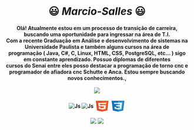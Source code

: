 
<div>
  <h1 align="center">😃️ <i>Marcio-Salles</i> 😃️</h1>
  <h4 align="center">
Olá! Atualmente estou em um processo de transição de carreira, buscando uma oportunidade para ingressar na área de T.I. <br>
Com a recente Graduação em Análise e desenvolvimento de sistemas na Universidade Paulista e também alguns cursos na área de <br> 
programação ( Java, C#, C, Linux, HTML, CSS, PostgreSQL, etc... ) sigo em constante aprendizado. Possuo diplomas de diferentes <br> 
cursos do Senai entre eles posso destacar a programação de torno cnc e programador de afiadora cnc Schutte e Anca. Estou sempre buscando novos conhecimentos.</i></a>,   <br> <br> 

<div align="center">
  <a href="https://github.com/Marcio-Salles">
    <img height="150em" src="https://github-readme-stats.vercel.app/api?username=Marcio-Salles&count_private=true&include_all_commits=true&show_icons=true&theme=dracula&hide_border=false&show_owner=true"/> 
  </a>
</div>

<div align="center" valign="top"><br>
  <img align="center" alt="Js" height="30" width="40" src="https://www.svgrepo.com/show/452122/ubuntu.svg">
  <img align="center" alt="Js" height="30" width="40" src="https://cdn-icons-png.flaticon.com/512/226/226777.png">
  <img align="center" alt="HTML" height="30" width="40" src="https://raw.githubusercontent.com/devicons/devicon/master/icons/html5/html5-original.svg">
  <img align="center" alt="CSS" height="30" width="40" src="https://raw.githubusercontent.com/devicons/devicon/master/icons/css3/css3-original.svg">
<!--   <img align="center" alt="github" height="35" width="35" src="/assets/GitHub.png"> -->  
</div><br>

<div align="center">
 <a href="https://www.linkedin.com/in/marcio-jos%C3%A9-salles-36015122b/" target="_blank"><img src="https://img.shields.io/badge/-LinkedIn-%230077B5?style=for-the-badge&logo=linkedin&logoColor=white" target="_blank"></a> 
  <a href="mailto:sallesmarcio1978@gmail.com"><img src="https://img.shields.io/badge/-Gmail-%23333?style=for-the-badge&logo=gmail&logoColor=white" target="_blank"></a>
</div>


